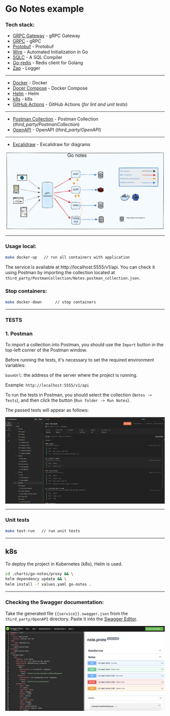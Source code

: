 # Go Notes example

### Tech stack:

* [GRPC Gateway](https://github.com/grpc-ecosystem/grpc-gateway) - gRPC Gateway
* [GRPC](https://grpc.io/) - gRPC
* [Protobuf](https://developers.google.com/protocol-buffers) - Protobuf
* [Wire](https://github.com/google/wire) - Automated Initialization in Go
* [SQLC](https://github.com/kyleconroy/sqlc) - A SQL Compiler
* [Go-redis](https://github.com/go-redis/redis) - Redis client for Golang
* [Zap](https://github.com/uber-go/zap) - Logger
---

* [Docker](https://www.docker.com/) - Docker
* [Docer Compose](https://docs.docker.com/compose/) - Docker Compose
* [Helm](https://helm.sh/) - Helm
* [k8s](https://kubernetes.io/) - k8s
* [GitHub Actions](https://github.com/features/actions) - GitHub Actions (_for lint and unit tests_)
---

* [Postman Collection](https://www.postman.com/) - Postman Collection (_third_party/PostmanCollection_)
* [OpenAPI](https://swagger.io/specification/) - OpenAPI (_third_party/OpenAPI_)
---

* [Excalidraw](https://excalidraw.com) - Excalidraw for diagrams

![go-notes.svg](doc/go-notes.svg)

---

### Usage local:

```bash
make docker-up   // run all containers with application
```

The service is available at http://localhost:5555/v1/api. You can check it using Postman by importing the collection
located at `third_party/PostmanCollection/Notes.postman_collection.json`.

### Stop containers:

```bash
make docker-down      // stop containers
```

---

### TESTS

### 1. Postman

To import a collection into Postman, you should use the `Import` button in the top-left corner of the Postman window.

Before running the tests, it's necessary to set the required environment variables:

`baseUrl`: the address of the server where the project is running.

Example: `http://localhost:5555/v1/api`

To run the tests in Postman, you should select the collection (`Notes -> Tests`), and then click the
button (`Run folder -> Run Notes`).

The passed tests will appear as follows:

![postman_tests.png](doc/postman_tests.png)

---

### Unit tests

```bash
make test-run   // run unit tests
```

---

## k8s

To deploy the project in Kubernetes (k8s), Helm is used.

```bash
cd .charts/go-notes/proxy && \
helm dependency update && \
helm install -f values.yaml go-notes .
```

---

### Checking the Swagger documentation:

Take the generated file `{{service}}.swagger.json` from the `third_party/OpenAPI` directory.
Paste it into the [Swagger Editor](https://editor.swagger.io).

![open_api.png](doc/open_api.png)

